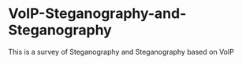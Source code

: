 # VoIP-Steganography-and-Steganography
This is a survey of Steganography and Steganography based on VoIP
